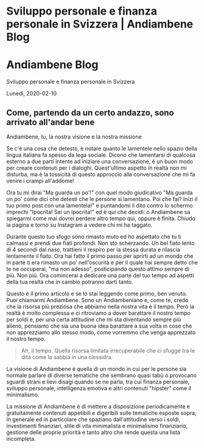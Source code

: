 # Sviluppo personale e finanza personale in Svizzera | Andiambene Blog

# Andiambene Blog

Sviluppo personale e finanza personale in Svizzera


Lunedì, 2020-02-10

## Come, partendo da un certo andazzo, sono arrivato all'andar bene
Andiambene, tu, la nostra visione e la nostra missione

Se c'è una cosa che detesto, è notare quanto le lamentele nello spazio della lingua italiana fa spesso da lega sociale. Dicono che lamentarsi di qualcosa esterno a due parti intente ad iniziare una conversazione, è un buon modo per creare contenuti per i dialoghi. Quest'ultimo aspetto in realtà non mi disturba, ma è la tossicità di questo approccio alla conversazione che mi fa venire i crampi all'addome!

Ora tu mi dirai "Ma guarda un po'!" con quel modo giudicativo "Ma guarda un po' come dici che detesti che le persone si lamentano. Poi che fai? Inizi il tuo primo post con una lamentela!" e puntandomi il dito contro lo schermo imprechi "Ipocrita! Sei un ipocrita!" ed è qui che decidi: o Andiambene sa spiegarmi come mai dovrei perdere altro tempo qui, oppure è finita. Chiudo la pagina e torno su Instagram a vedere chi mi ha taggato.

Durante questo tuo sfogo sono rimasto muto ed ho aspettato che tu ti calmassi e prendi due fiati profondi. Non sto scherzando. Un bel fiato lento di 4 secondi dal naso, trattieni il respiro per la stessa durata e rilascia lentamente il fiato. Ora hai fatto il primo passo per aprirti ad un mondo che in parte ti era rimasto un po' nell'oscurità e per il quale hai sempre detto che te ne occuperai, "ma non adesso", posticipando questo attimo sempre di più. Non più. Ora comincerai a dedicare una parte del tuo tempo ad aspetti della tua realtà che in cambio potranno darti tanto.

Questo è il primo articolo e se lo stai leggendo come primo, ben venuto. Puoi chiamarmi Andiambene. Sono un Andiambeniano e, come te, credo che la risorsa più preziosa che abbiamo nella nostra vita è il tempo. Però la realtà è molto complessa e ci ritroviamo a dover barattare il nostro tempo per soldi e, per una certa attitudine che mi sta diventando sempre più alieno, pensiamo che sia una buona idea barattare a sua volta in cose che non apprezziamo allo stesso modo, come vorremmo che venga apprezzato il nostro tempo.

> Ah, il tempo. Quella risorsa limitata irrecuperabile che ci sfugge tra le dita come la sabbia in una clessidra.

La visione di Andiambene è quella di un mondo in cui per le persone sia normale parlare di diverse tematiche che sembrano quasi tabù o provocano sguardi strani e lievi disagi quando se ne parla, tra cui finanza personale, sviluppo personale, intelligenza emotiva e altri contenuti "hipster" come il minimalismo.

La missione di Andiambene è di mettere a disposizione periodicamente e gratuitamente contenuti appetibili e digeribili sulle tematiche esposte sopra, in generale ed in particolare che spaziano dall'attitudine verso i soldi, investimenti finanziari, stile di vita minimalista e minimalismo finanziario, gestione delle proprie priorità e tanto altro che rende questa una lista incompleta.
